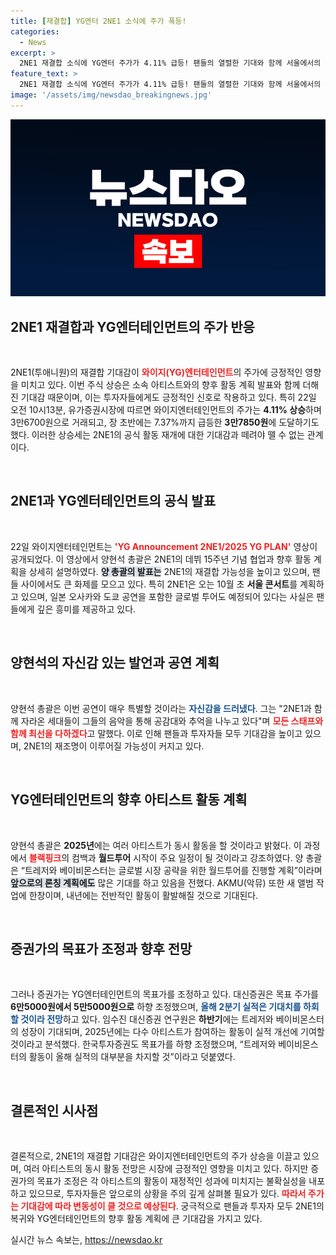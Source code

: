 ```yaml
---
title: [재결합] YG엔터 2NE1 소식에 주가 폭등!
categories:
  - News
excerpt: >
  2NE1 재결합 소식에 YG엔터 주가가 4.11% 급등! 팬들의 열렬한 기대와 함께 서울에서의 콘서트 계획이 발표됐다. 새로운 시대를 맞이하는 YG의 미래가 궁금하다면 클릭하세요!
feature_text: >
  2NE1 재결합 소식에 YG엔터 주가가 4.11% 급등! 팬들의 열렬한 기대와 함께 서울에서의 콘서트 계획이 발표됐다. 새로운 시대를 맞이하는 YG의 미래가 궁금하다면 클릭하세요!
image: '/assets/img/newsdao_breakingnews.jpg'
---
```


<p><img src="/assets/img/newsdao_breakingnews.jpg" alt="ranknews 속보" /></p>

<h2 data-ke-size="size26">2NE1 재결합과 YG엔터테인먼트의 주가 반응</h2>

<p data-ke-size="size16">&nbsp;</p>

<p>2NE1(투애니원)의 재결합 기대감이 <b><span style="color: #ee2323;">와이지(YG)엔터테인먼트</span></b>의 주가에 긍정적인 영향을 미치고 있다. 이번 주식 상승은 소속 아티스트와의 향후 활동 계획 발표와 함께 더해진 기대감 때문이며, 이는 투자자들에게도 긍정적인 신호로 작용하고 있다. 특히 22일 오전 10시13분, 유가증권시장에 따르면 와이지엔터테인먼트의 주가는 <strong>4.11% 상승</strong>하며 3만6700원으로 거래되고, 장 초반에는 7.37%까지 급등한 <strong>3만7850원</strong>에 도달하기도 했다. 이러한 상승세는 2NE1의 공식 활동 재개에 대한 기대감과 떼려야 뗄 수 없는 관계이다. </p>

<p data-ke-size="size16">&nbsp;</p>

<h2 data-ke-size="size26">2NE1과 YG엔터테인먼트의 공식 발표</h2>

<p data-ke-size="size16">&nbsp;</p>

<p>22일 와이지엔터테인먼트는 <b><span style="color: #ee2323;">'YG Announcement 2NE1/2025 YG PLAN'</span></b> 영상이 공개되었다. 이 영상에서 양현석 총괄은 2NE1의 데뷔 15주년 기념 협업과 향후 활동 계획을 상세히 설명하였다. <b><span style="background-color: #21538527;">양 총괄의 발표는</span></b> 2NE1의 재결합 가능성을 높이고 있으며, 팬들 사이에서도 큰 화제를 모으고 있다. 특히 2NE1은 오는 10월 초 <strong>서울 콘서트</strong>를 계획하고 있으며, 일본 오사카와 도쿄 공연을 포함한 글로벌 투어도 예정되어 있다는 사실은 팬들에게 깊은 흥미를 제공하고 있다.</p>

<p data-ke-size="size16">&nbsp;</p>

<h2 data-ke-size="size26">양현석의 자신감 있는 발언과 공연 계획</h2>

<p data-ke-size="size16">&nbsp;</p>

<p>양현석 총괄은 이번 공연이 매우 특별할 것이라는 <b><span style="color: #1a5490;">자신감을 드러냈다</span></b>. 그는 "2NE1과 함께 자라온 세대들이 그들의 음악을 통해 공감대와 추억을 나누고 있다"며 <b><span style="color: #ee2323;">모든 스태프와 함께 최선을 다하겠다</span></b>고 말했다. 이로 인해 팬들과 투자자들 모두 기대감을 높이고 있으며, 2NE1의 재조명이 이루어질 가능성이 커지고 있다. </p>

<p data-ke-size="size16">&nbsp;</p>

<h2 data-ke-size="size26">YG엔터테인먼트의 향후 아티스트 활동 계획</h2>

<p data-ke-size="size16">&nbsp;</p>

<p>양현석 총괄은 <strong>2025년</strong>에는 여러 아티스트가 동시 활동을 할 것이라고 밝혔다. 이 과정에서 <b><span style="color: #ee2323;">블랙핑크</span></b>의 컴백과 <strong>월드투어</strong> 시작이 주요 일정이 될 것이라고 강조하였다. 양 총괄은 “트레저와 베이비몬스터는 글로벌 시장 공략을 위한 월드투어를 진행할 계획”이라며 <b><span style="background-color: #21538527;">앞으로의 론칭 계획에도</span></b> 많은 기대를 하고 있음을 전했다. AKMU(악뮤) 또한 새 앨범 작업에 한창이며, 내년에는 전반적인 활동이 활발해질 것으로 기대된다.</p>

<p data-ke-size="size16">&nbsp;</p>

<h2 data-ke-size="size26">증권가의 목표가 조정과 향후 전망</h2>

<p data-ke-size="size16">&nbsp;</p>

<p>그러나 증권가는 YG엔터테인먼트의 목표가를 조정하고 있다. 대신증권은 목표 주가를 <strong>6만5000원에서 5만5000원으로</strong> 하향 조정했으며, <b><span style="color: #1a5490;">올해 2분기 실적은 기대치를 하회할 것이라 전망</span></b>하고 있다. 임수진 대신증권 연구원은 <strong>하반기</strong>에는 트레저와 베이비몬스터의 성장이 기대되며, 2025년에는 다수 아티스트가 참여하는 활동이 실적 개선에 기여할 것이라고 분석했다. 한국투자증권도 목표가를 하향 조정했으며, “트레저와 베이비몬스터의 활동이 올해 실적의 대부분을 차지할 것”이라고 덧붙였다.</p>

<p data-ke-size="size16">&nbsp;</p>

<h2 data-ke-size="size26">결론적인 시사점</h2>

<p data-ke-size="size16">&nbsp;</p>

<p>결론적으로, 2NE1의 재결합 기대감은 와이지엔터테인먼트의 주가 상승을 이끌고 있으며, 여러 아티스트의 동시 활동 전망은 시장에 긍정적인 영향을 미치고 있다. 하지만 증권가의 목표가 조정은 각 아티스트의 활동이 재정적인 성과에 미치지는 불확실성을 내포하고 있으므로, 투자자들은 앞으로의 상황을 주의 깊게 살펴볼 필요가 있다. <b><span style="color: #ee2323;">따라서 주가는 기대감에 따라 변동성이 클 것으로 예상된다</span></b>. 궁극적으로 팬들과 투자자 모두 2NE1의 복귀와 YG엔터테인먼트의 향후 활동 계획에 큰 기대감을 가지고 있다.</p>
실시간 뉴스 속보는, <a href="https://newsdao.kr" rel="dofollow">https://newsdao.kr</a>


